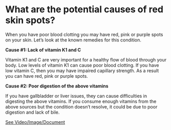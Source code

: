 # What are the potential causes of red skin spots?

When you have poor blood clotting you may have red, pink or purple spots on your skin. Let’s look at the known remedies for this condition.

**Cause #1: Lack of vitamin K1 and C**

Vitamin K1 and C are very important for a healthy flow of blood through your body. Low levels of vitamin K1 can cause poor blood clotting. If you have low vitamin C, then you may have impaired capillary strength. As a result you can have red, pink or purple spots.

**Cause #2: Poor digestion of the above vitamins**

If you have gallbladder or liver issues, they can cause difficulties in digesting the above vitamins. If you consume enough vitamins from the above sources but the condition doesn’t resolve, it could be due to poor digestion and lack of bile.

 [See Video/Image/Document](https://hls-player.drberg.com/asset?path=migrated-assets/why-red-spots-on-my-skin-drberg-on-skin-red-spots-causes-remedies)
